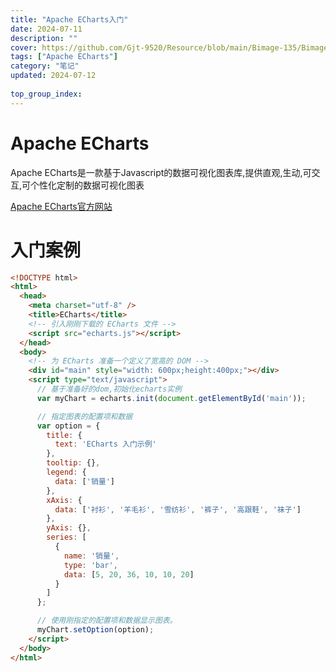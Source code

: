 ```yaml
---
title: "Apache ECharts入门"
date: 2024-07-11
description: ""
cover: https://github.com/Gjt-9520/Resource/blob/main/Bimage-135/Bimage61.jpg?raw=true
tags: ["Apache ECharts"]
category: "笔记"
updated: 2024-07-12
  
top_group_index: 
---
```


# Apache ECharts

Apache ECharts是一款基于Javascript的数据可视化图表库,提供直观,生动,可交互,可个性化定制的数据可视化图表

[Apache ECharts官方网站](https://echarts.apache.org/zh/index.html)

# 入门案例

```html
<!DOCTYPE html>
<html>
  <head>
    <meta charset="utf-8" />
    <title>ECharts</title>
    <!-- 引入刚刚下载的 ECharts 文件 -->
    <script src="echarts.js"></script>
  </head>
  <body>
    <!-- 为 ECharts 准备一个定义了宽高的 DOM -->
    <div id="main" style="width: 600px;height:400px;"></div>
    <script type="text/javascript">
      // 基于准备好的dom,初始化echarts实例
      var myChart = echarts.init(document.getElementById('main'));

      // 指定图表的配置项和数据
      var option = {
        title: {
          text: 'ECharts 入门示例'
        },
        tooltip: {},
        legend: {
          data: ['销量']
        },
        xAxis: {
          data: ['衬衫', '羊毛衫', '雪纺衫', '裤子', '高跟鞋', '袜子']
        },
        yAxis: {},
        series: [
          {
            name: '销量',
            type: 'bar',
            data: [5, 20, 36, 10, 10, 20]
          }
        ]
      };

      // 使用刚指定的配置项和数据显示图表。
      myChart.setOption(option);
    </script>
  </body>
</html>
```
